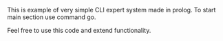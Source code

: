This is example of very simple CLI expert system made in prolog.
To start main section use command go.

Feel free to use this code and extend functionality.

